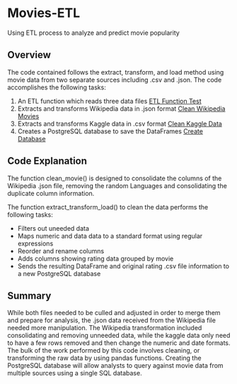 # Movies-ETL
Using ETL process to analyze and predict movie popularity

## Overview
The code contained follows the extract, transform, and load method using movie data from two separate sources including .csv and .json. The code accomplishes the following tasks:
1. An ETL function which reads three data files
[ETL Function Test]('ETL_function_test.ipynb')
2. Extracts and transforms Wikipedia data in .json format
[Clean Wikipedia Movies]('ETL_clean_wiki_movies.ipynb')
3. Extracts and transforms Kaggle data in .csv format
[Clean Kaggle Data]('ETL_clean_kaggle_data.ipynb')
4. Creates a PostgreSQL database to save the DataFrames
[Create Database]('ETL_create_database.ipynb')

## Code Explanation
The function clean_movie() is designed to consolidate the columns of the Wikipedia .json file, removing the random Languages and consolidating the duplicate column information. 

The function extract_transform_load() to clean the data performs the following tasks:
- Filters out uneeded data
- Maps numeric and data data to a standard format using regular expressions
- Reorder and rename columns
- Adds columns showing rating data grouped by movie
- Sends the resulting DataFrame and original rating .csv file information to a new PostgreSQL database 

## Summary
While both files needed to be culled and adjusted in order to merge them and prepare for analysis, the .json data received from the Wikipedia file needed more manipulation. The Wikipedia transformation included consolidating and removing unneeded data, while the kaggle data only need to have a few rows removed and then change the numeric and date formats. The bulk of the work performed by this code involves cleaning, or transforming the raw data by using pandas functions. Creating the PostgreSQL database will allow analysts to query against movie data from multiple sources using a single SQL database. 
